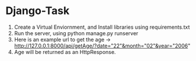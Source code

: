# Django-Task
1) Create a Virtual Enviornment, and Install libraries using requirements.txt
2) Run the server, using python manage.py runserver
3) Here is an example url to get the age -> http://127.0.0.1:8000/api/getAge/?date="22"&month="02"&year="2006"
4) Age will be returned as an HttpResponse.
